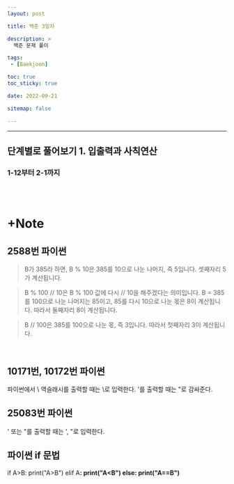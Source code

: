 ```yaml
---
layout: post

title: 백준 3일차

description: >
  백준 문제 풀이

tags:
 - [Baekjoon]

toc: true
toc_sticky: true

date: 2022-09-21

sitemap: false

---
```

---

## 단계별로 풀어보기 1. 입출력과 사칙연산  
### 1-12부터 2-1까지
<br/>

<br/>

# +Note
## 2588번 파이썬 
>B가 385라 하면,
B % 10은 385를 10으로 나눈 나머지, 즉 5입니다.
셋째자리 5가 계산됩니다.

>B % 100 // 10은
B % 100 값에 다시 // 10을 해주겠다는 의미입니다.
B = 385를 100으로 나눈 나머지는 85이고,
85를 다시 10으로 나눈 몫은 8이 계산됩니다.
따라서 둘째자리 8이 계산됩니다.

>B // 100은 385를 100으로 나눈 몫, 즉 3입니다.
따라서 첫째자리 3이 계산됩니다.
<br/>

## 10171번, 10172번 파이썬
파이썬에서 \ 역슬래시를 출력할 때는 \\로 입력한다.
'를 출력할 때는 "로 감싸준다.
## 25083번 파이썬
' 또는 "를 출력할 때는 \', \"로 입력한다.
<br/>

## 파이썬 if 문법
if A>B:
    print("A>B")
elif A<B>:
    print("A<B")
else:
    print("A==B")
